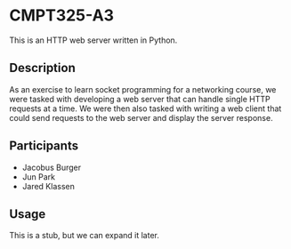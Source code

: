# CMPT325-A3

This is an HTTP web server written in Python.

## Description

As an exercise to learn socket programming for a networking course, we were tasked with developing a web server that can handle single HTTP requests at a time. We were then also tasked with writing a web client that could send requests to the web server and display the server response.

## Participants

- Jacobus Burger
- Jun Park
- Jared Klassen

## Usage

This is a stub, but we can expand it later.
